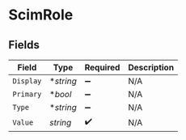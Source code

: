 # ScimRole


## Fields

| Field              | Type               | Required           | Description        |
| ------------------ | ------------------ | ------------------ | ------------------ |
| `Display`          | **string*          | :heavy_minus_sign: | N/A                |
| `Primary`          | **bool*            | :heavy_minus_sign: | N/A                |
| `Type`             | **string*          | :heavy_minus_sign: | N/A                |
| `Value`            | *string*           | :heavy_check_mark: | N/A                |